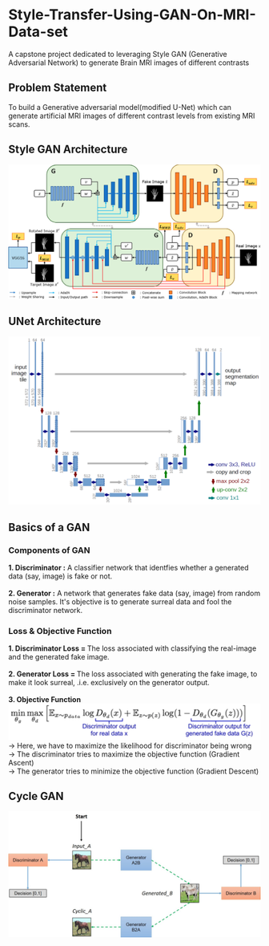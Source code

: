 # Style-Transfer-Using-GAN-On-MRI-Data-set


A capstone project dedicated to leveraging Style GAN (Generative Adversarial Network) to generate Brain MRI images of different contrasts

## Problem Statement
To build a Generative adversarial model(modified U-Net) which can generate artificial MRI images of different contrast levels from existing MRI scans. 

## Style GAN Architecture
![alt text](style_gan.png)

## UNet Architecture
![alt text](unet.png)


## Basics of a GAN

### Components of GAN
<b>1. Discriminator :</b> A classifier network that identfies whether a generated data (say, image) is fake or not.<br><br>
<b>2. Generator :</b> A network that generates fake data (say, image) from random noise samples. It's objective is to generate surreal data and fool the discriminator network.
### Loss & Objective Function
<b>1. Discriminator Loss = </b> The loss associated with classifying the real-image and the generated fake image. <br><br>
<b>2. Generator Loss = </b> The loss associated with generating the fake image, to make it look surreal, .i.e. exclusively on the generator output. <br><br>
<b>3. Objective Function </b> <br>
![alt text](obj_func.png)
<br>
-> Here, we have to maximize the likelihood for discriminator being wrong <br>
-> The discriminator tries to maximize the objective function (Gradient Ascent) <br>
-> The generator tries to minimize the objective function (Gradient Descent)

## Cycle GAN
![alt text](cycle_gan.jpg)
